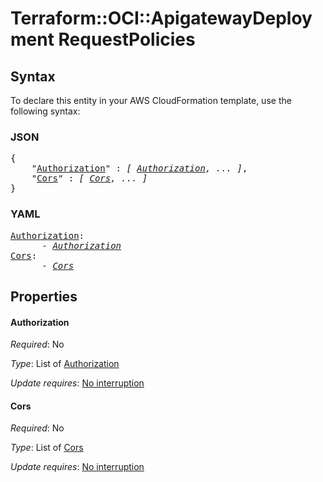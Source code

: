 # Terraform::OCI::ApigatewayDeployment RequestPolicies

## Syntax

To declare this entity in your AWS CloudFormation template, use the following syntax:

### JSON

<pre>
{
    "<a href="#authorization" title="Authorization">Authorization</a>" : <i>[ <a href="requestpolicies-authorization.md">Authorization</a>, ... ]</i>,
    "<a href="#cors" title="Cors">Cors</a>" : <i>[ <a href="requestpolicies-cors.md">Cors</a>, ... ]</i>
}
</pre>

### YAML

<pre>
<a href="#authorization" title="Authorization">Authorization</a>: <i>
      - <a href="requestpolicies-authorization.md">Authorization</a></i>
<a href="#cors" title="Cors">Cors</a>: <i>
      - <a href="requestpolicies-cors.md">Cors</a></i>
</pre>

## Properties

#### Authorization

_Required_: No

_Type_: List of <a href="requestpolicies-authorization.md">Authorization</a>

_Update requires_: [No interruption](https://docs.aws.amazon.com/AWSCloudFormation/latest/UserGuide/using-cfn-updating-stacks-update-behaviors.html#update-no-interrupt)

#### Cors

_Required_: No

_Type_: List of <a href="requestpolicies-cors.md">Cors</a>

_Update requires_: [No interruption](https://docs.aws.amazon.com/AWSCloudFormation/latest/UserGuide/using-cfn-updating-stacks-update-behaviors.html#update-no-interrupt)

